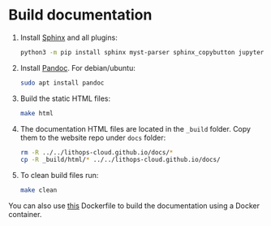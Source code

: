 # Build documentation

1. Install [Sphinx](https://www.sphinx-doc.org/en/master/usage/installation.html) and all plugins:

    ```bash
    python3 -m pip install sphinx myst-parser sphinx_copybutton jupyter ipykernel nbsphinx furo 
    ```

2. Install [Pandoc](https://pandoc.org/installing.html). For debian/ubuntu:

    ```bash
    sudo apt install pandoc
    ```

3. Build the static HTML files:

    ```bash
    make html
    ```

4. The documentation HTML files are located in the `_build` folder. Copy them to the website repo under `docs` folder:

    ```bash
    rm -R ../../lithops-cloud.github.io/docs/*
    cp -R _build/html/* ../../lithops-cloud.github.io/docs/
    ```

5. To clean build files run:

    ```bash
    make clean
    ```

You can also use [this](Dockerfile) Dockerfile to build the documentation using a Docker container.